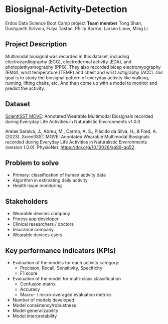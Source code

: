# Biosignal-Activity-Detection
Erdos Data Science Boot Camp project
**Team member**
Tong Shan, Dushyanth Sirivolu, Fulya Tastan, Philip Barron, Larsen Linov, Ming Li
## Project Description
Multimodal biosignal was recorded in this dataset, including electrocardiography (ECG), electrodermal activity (EDA), and photoplethysmography (PPG). They also recorded bicep electromyography (EMG), wrist temperature (TEMP) and chest and wrist actigraphy (ACC). Our goal is to study the biosignal pattern of everyday activity like walking, running, lifting chairs, etc. And then come up with a model to monitor and predict the activity.
## Dataset
[ScientISST MOVE](https://doi.org/10.13026/sg89-qq52): Annotated Wearable Multimodal Biosignals recorded during Everyday Life Activities in Naturalistic Environments v1.0.0

Areias Saraiva, J., Abreu, M., Carmo, A. S., Plácido da Silva, H., & Fred, A. (2023). ScientISST MOVE: Annotated Wearable Multimodal Biosignals recorded during Everyday Life Activities in Naturalistic Environments (version 1.0.0). PhysioNet. https://doi.org/10.13026/sg89-qq52.
## Problem to solve
- Primary: classification of human activity data
- Algorithm in estimating daily activity
- Health issue monitoring
## Stakeholders
- Wearable devices company
- Fitness app developer
- Clinical researchers / doctors
- Insurance company
- Wearable devices users
## Key performance indicators (KPIs)
- Evaluation of the models for each activity category: 
  - Precision, Recall, Sensitivity, Specificity
  - F1 score
- Evaluation of the model for multi-class classification
  - Confusion matrix
  - Accuracy
  - Macro- / micro-averaged evaluation metrics
- Number of models developed
- Model consistency/robustness
- Model generalizability
- Model interpretability
